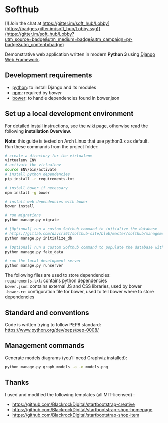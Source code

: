 # Softhub

[![Join the chat at https://gitter.im/soft_hub/Lobby](https://badges.gitter.im/soft_hub/Lobby.svg)](https://gitter.im/soft_hub/Lobby?utm_source=badge&utm_medium=badge&utm_campaign=pr-badge&utm_content=badge)

Demonstrative web application written in modern __Python 3__ using
[Django Web Framework](https://www.djangoproject.com/).


## Development requirements
- [python](https://www.python.org/): to install Django and its modules
- [npm](https://www.npmjs.com/): required by _bower_
- [bower](https://bower.io/): to handle dependencies found in bower.json

## Set up a local development environment
For detailed install instructions, see
[the wiki page](https://gitlab.com/davcri91/softhub-site/wikis/installation-guide),
otherwise read the following **installation Overview**.  

**Note**: this guide is tested on Arch Linux that use python3.x as default.  
Run these commands from the project folder:

``` bash
# create a directory for the virtualenv
virtualenv ENV
# activate the virtualenv
source ENV/bin/activate
# install python dependencies
pip install -r requirements.txt

# install bower if necessary
npm install -g bower

# install web dependencies with bower
bower install

# run migrations
python manage.py migrate

# [Optional] run a custom Softhub command to initialize the database
# https://gitlab.com/davcri91/softhub-site/blob/master/softhub/management/commands/initialize_db.py
python manage.py initialize_db

# [Optional] run a custom Softhub command to populate the database with faked data
python manage.py fake_data

# run the local development server
python manage.py runserver
```

The following files are used to store dependencies:  
`requirements.txt`: contains python dependencies  
`bower.json`: contains external JS and CSS libraries, used by bower  
`.bower.rc`: configuration file for bower, used to tell bower where to store dependencies

## Standard and conventions
Code is written trying to follow PEP8 standard: https://www.python.org/dev/peps/pep-0008/

## Management commands
Generate models diagrams (you'll need Graphviz installed):
``` bash
python manage.py graph_models -a -o models.png
```

## Thanks
I used and modified the following templates (all MIT-licensed) :
- https://github.com/BlackrockDigital/startbootstrap-creative
- https://github.com/BlackrockDigital/startbootstrap-shop-homepage
- https://github.com/BlackrockDigital/startbootstrap-shop-item
